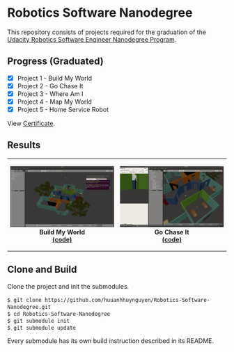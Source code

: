 # Robotics Software Nanodegree

This repository consists of projects required for the graduation of the
[Udacity Robotics Software Engineer Nanodegree Program](https://www.udacity.com/course/robotics-software-engineer--nd209).

## Progress (Graduated)

- [x] Project 1 - Build My World
- [x] Project 2 - Go Chase It
- [x] Project 3 - Where Am I
- [x] Project 4 - Map My World
- [x] Project 5 - Home Service Robot

View [Certificate](https://graduation.udacity.com/nd209).

## Results

<table style="width:100%">
  <tr>
    <th><p>
           <a href="https://github.com/huuanhhuynguyen/RoboND-Build-My-World/blob/master/image.png">
           <img src="https://github.com/huuanhhuynguyen/RoboND-Build-My-World/blob/master/image.png"
            alt="Build my world" width="250" height="140"></a>
           <br>Build My World
           <br><a href="https://github.com/huuanhhuynguyen/RoboND-Build-My-World">(code)</a>
      </p>
    </th>
    <th><p>
           <a href="https://www.youtube.com/watch?v=fugrDDqZiU8&feature=youtu.be">
           <img src="https://github.com/huuanhhuynguyen/RoboND-Go-Chase-It/blob/master/demo.gif"
            alt="Go chase it" width="250" height="140"></a>
           <br>Go Chase It
           <br><a href="https://github.com/huuanhhuynguyen/RoboND-Go-Chase-It">(code)</a>
        </p>
    </th>
  </tr>
</table>

## Clone and Build

Clone the project and init the submodules.
```
$ git clone https://github.com/huuanhhuynguyen/Robotics-Software-Nanodegree.git
$ cd Robotics-Software-Nanodegree
$ git submodule init
$ git submodule update
```
Every submodule has its own build instruction described in its README.
